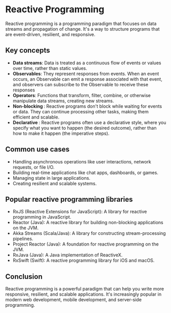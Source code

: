 # Reactive Programming

Reactive programming is a programming paradigm that focuses on data streams and propagation of change. It's a way to structure programs that are event-driven, resilient, and responsive.

## Key concepts

- <b>Data streams</b>: Data is treated as a continuous flow of events or values over time, rather than static values.
- <b> Observables</b>: They represent responses from events. When an event occurs, an Observable can emit a response associated with that event, and observers can subscribe to the Observable to receive these responses
- <b>Operators</b>: Functions that transform, filter, combine, or otherwise manipulate data streams, creating new streams.
- <b>Non-blocking </b>: Reactive programs don't block while waiting for events or data. They can continue processing other tasks, making them efficient and scalable.
- <b> Declarative </b>: Reactive programs often use a declarative style, where you specify what you want to happen (the desired outcome), rather than how to make it happen (the imperative steps).

## Common use cases

- Handling asynchronous operations like user interactions, network requests, or file I/O.
- Building real-time applications like chat apps, dashboards, or games.
- Managing state in large applications.
- Creating resilient and scalable systems.

## Popular reactive programming libraries

- RxJS (Reactive Extensions for JavaScript): A library for reactive programming in JavaScript.
- Reactor (Java): A reactive library for building non-blocking applications on the JVM.
- Akka Streams (Scala/Java): A library for constructing stream-processing pipelines.
- Project Reactor (Java): A foundation for reactive programming on the JVM.
- RxJava (Java): A Java implementation of ReactiveX.
- RxSwift (Swift): A reactive programming library for iOS and macOS.

## Conclusion

Reactive programming is a powerful paradigm that can help you write more responsive, resilient, and scalable applications. It's increasingly popular in modern web development, mobile development, and server-side programming.
